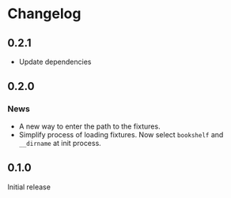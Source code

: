 # Changelog

## 0.2.1

* Update dependencies

## 0.2.0

### News

* A new way to enter the path to the fixtures.
* Simplify process of loading fixtures. Now select `bookshelf` and `__dirname` at init process.

## 0.1.0

Initial release
